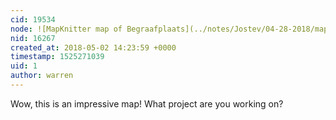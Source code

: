 ```yaml
---
cid: 19534
node: ![MapKnitter map of Begraafplaats](../notes/Jostev/04-28-2018/mapknitter-map-of-begraafplaats)
nid: 16267
created_at: 2018-05-02 14:23:59 +0000
timestamp: 1525271039
uid: 1
author: warren
---
```


Wow, this is an impressive map! What project are you working on? 